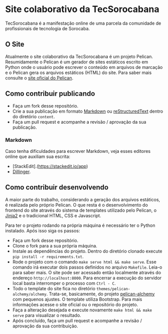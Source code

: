 # Site colaborativo da TecSorocabana

TecSorocabana é a manifestação online de uma parcela da comunidade de
profissionais de tecnologia de Sorocaba.

## O Site

Atualmente o site colaborativo da TecSorocabana é um projeto Pelican.
Resumidamente o Pelican é um gerador de sites estáticos escrito em Python onde o
usuário pode escrever o conteúdo em arquivos de marcação e o Pelican gera os
arquivos estáticos (HTML) do site. Para saber mais consulte o [site oficial do
Pelican](https://getpelican.com).

## Como contribuir publicando

* Faça um fork desse repositório.
* Crie a sua publicação em formato [Markdown](https://en.wikipedia.org/wiki/Markdown) ou [reStructuredText](https://en.wikipedia.org/wiki/ReStructuredText) dentro
  do diretório `content`.
* Faça um pull request e acompanhe a revisão / aprovação da sua publicação.

### Markdown

Caso tenha dificuldades para escrever Markdown, veja esses editores online que
auxiliam sua escrita:

* [StackEdit].(https://stackedit.io/app)
* [Dillinger](https://dillinger.io).

## Como contribuir desenvolvendo

A maior parte do trabalho, considerando a geração dos arquivos estáticos, é
realizada pelo próprio Pelican. O que resta é o desenvolvimento do frontend do
site através do sistema de templates utilizado pelo Pelican, o
[Jinja2](http://jinja.pocoo.org/) e o tradicional HTML, CSS e Javascript.

Para ter o projeto rodando na própria máquina é necessário ter o Python
instalado. Após isso siga os passos:

* Faça um fork desse repositório.
* Clone o fork para a sua própria máquina.
* Instale as dependências do projeto. Dentro do diretório clonado execute `pip
  install -r requirements.txt`.
* Rode o projeto com o comando `make serve html && make serve`. Esse comando irá
  executar dois passos definidos no arquivo `Makefile`. Leia-o para saber mais.
  O site pode ser acessado então localmente através do endereço
  `http://localhost:8000`. Para encerrar a execução do servidor local basta
  interromper o processo com `Ctrl - C`.
* Todo o template do site fica no diretório `themes/pelican-alchemy/alchemy`.
  Trata-se, basicamente, do projeto
  [pelican-alchemy](https://nairobilug.github.io/pelican-alchemy/) com pequenos
  ajustes. O template utiliza Bootstrap. Para mais informações acesse o site
  oficial ou o repositório do projeto.
* Faça a alteração desejada e execute novamente `make html && make serve` para
  visualizar o resultado.
* Após concluído, faça um pull request e acompanhe a revisão / aprovação da sua
  contribuição.
